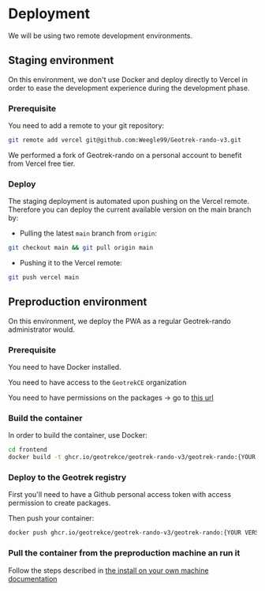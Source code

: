 # Deployment

We will be using two remote development environments.

## Staging environment

On this environment, we don't use Docker and deploy directly to Vercel in order to ease the development experience during the development phase.

### Prerequisite

You need to add a remote to your git repository:

```bash
git remote add vercel git@github.com:Weegle99/Geotrek-rando-v3.git
```

We performed a fork of Geotrek-rando on a personal account to benefit from Vercel free tier.

### Deploy

The staging deployment is automated upon pushing on the Vercel remote. Therefore you can deploy the current available version on the main branch by:

- Pulling the latest ``main`` branch from ``origin``:

```bash
git checkout main && git pull origin main
```

- Pushing it to the Vercel remote:

```bash
git push vercel main
```

## Preproduction environment

On this environment, we deploy the PWA as a regular Geotrek-rando administrator would.

### Prerequisite

You need to have Docker installed.

You need to have access to the ``GeotrekCE`` organization

You need to have permissions on the packages -> go to [this url](https://github.com/orgs/GeotrekCE/packages/container/geotrek-rando-v3%2Fgeotrek-rando/settings)

### Build the container

In order to build the container, use Docker:

```bash
cd frontend
docker build -t ghcr.io/geotrekce/geotrek-rando-v3/geotrek-rando:{YOUR VERSION} .
```

### Deploy to the Geotrek registry

First you'll need to have a Github personal access token with access permission to create packages.

Then push your container:

```bash
docker push ghcr.io/geotrekce/geotrek-rando-v3/geotrek-rando:{YOUR VERSION}
```

### Pull the container from the preproduction machine an run it

Follow the steps described in [the install on your own machine documentation](./installation.md)
